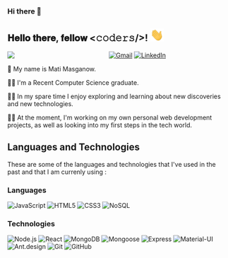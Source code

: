 ### Hi there 👋

<h2> 𝐇𝐞𝐥𝐥𝐨 𝐭𝐡𝐞𝐫𝐞, 𝐟𝐞𝐥𝐥𝐨𝐰 <𝚌𝚘𝚍𝚎𝚛𝚜/>! <img src="https://raw.githubusercontent.com/ABSphreak/ABSphreak/master/gifs/Hi.gif" width="30px"></h2>

  <img align='left' src="https://imgkub.com/image/whatsapp-image-2022-02-07-122127.dJKM" width="230">

  
  [![Gmail](https://img.shields.io/badge/-GMAIL-D14836?style=for-the-badge&logo=gmail&logoColor=white)](mailto:matimasganow@gmail.com)
  [![LinkedIn](https://img.shields.io/badge/-LINKEDIN-0077B5?style=for-the-badge&logo=linkedin&logoColor=white)](https://www.linkedin.com/in/mati-masganow-5209b2169/)
  
  :boy: My name is Mati Masganow. 
  
  :man_student: I'm a Recent Computer Science graduate.
  
  :technologist: In my spare time I enjoy exploring and learning about new discoveries and new technologies. 
  
  :man_technologist: At the moment, I'm working on my own personal web development projects, as well as looking into my first steps in the tech world.


## Languages and Technologies

These are some of the languages and technologies that I've used in the past and that I am currenly using :
### Languages

![JavaScript](https://img.shields.io/badge/-JavaScript-000000?style=flat&logo=javascript) 
![HTML5](https://img.shields.io/badge/-HTML5-000000?style=flat&logo=html5)
![CSS3](http://img.shields.io/badge/-CSS3-000000?style=flat&logo=CSS3)
![NoSQL](https://img.shields.io/badge/-NoSQL-000000?style=flat&logo=mongodb)

### Technologies

![Node.js](https://img.shields.io/badge/-Node.js-222222?style=flat&logo=node.js&logoColor=339933)
![React](https://img.shields.io/badge/-React-222222?style=flat&logo=React&logoColor=61DAFB) 
![MongoDB](https://img.shields.io/badge/-MongoDB-000000?style=flat&logo=MongoDB)
![Mongoose](http://img.shields.io/badge/-Mongoose-000000?style=flat&logo=Mongoose)
![Express](http://img.shields.io/badge/-Express-000000?style=flat&logo=Express)
![Material-UI](https://img.shields.io/badge/-MaterialUI-000000?style=flat&logo=Material-UI)
![Ant.design](https://img.shields.io/badge/-Ant.design-000000?style=flat&logo=Ant.design)
![Git](https://img.shields.io/badge/-Git-222222?style=flat&logo=git&logoColor=F05032)
![GitHub](https://img.shields.io/badge/-GitHub-222222?style=flat&logo=github&logoColor=181717)

